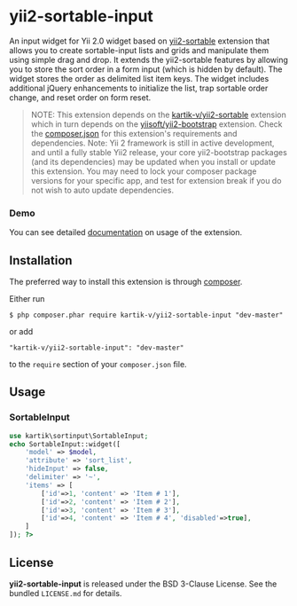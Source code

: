 yii2-sortable-input
===================

An input widget for Yii 2.0 widget based on [yii2-sortable](http://demos.krajee.com/sortable) extension that allows you to create sortable-input lists and grids and manipulate them 
using simple drag and drop. It extends the yii2-sortable features by allowing you to store the sort order in a form input (which is hidden by default). The widget stores the order as
delimited list item keys. The widget includes additional jQuery enhancements to initialize the list, trap sortable order change, and reset order on form reset. 

> NOTE: This extension depends on the [kartik-v/yii2-sortable](https://github.com/kartik-v/yii2-sortable) extension which in turn depends on the 
[yiisoft/yii2-bootstrap](https://github.com/yiisoft/yii2/tree/master/extensions/bootstrap) extension. Check the 
[composer.json](https://github.com/kartik-v/yii2-sortable-input/blob/master/composer.json) for this extension's requirements and dependencies. 
Note: Yii 2 framework is still in active development, and until a fully stable Yii2 release, your core yii2-bootstrap packages (and its dependencies) 
may be updated when you install or update this extension. You may need to lock your composer package versions for your specific app, and test 
for extension break if you do not wish to auto update dependencies.

### Demo
You can see detailed [documentation](http://demos.krajee.com/sortable-input) on usage of the extension.

## Installation

The preferred way to install this extension is through [composer](http://getcomposer.org/download/).

Either run

```
$ php composer.phar require kartik-v/yii2-sortable-input "dev-master"
```

or add

```
"kartik-v/yii2-sortable-input": "dev-master"
```

to the ```require``` section of your `composer.json` file.

## Usage

### SortableInput

```php
use kartik\sortinput\SortableInput;
echo SortableInput::widget([
    'model' => $model,
    'attribute' => 'sort_list',
    'hideInput' => false,
    'delimiter' => '~',
    'items' => [
        ['id'=>1, 'content' => 'Item # 1'],
        ['id'=>2, 'content' => 'Item # 2'],
        ['id'=>3, 'content' => 'Item # 3'],
        ['id'=>4, 'content' => 'Item # 4', 'disabled'=>true],
    ]   
]); ?> 
```

## License

**yii2-sortable-input** is released under the BSD 3-Clause License. See the bundled `LICENSE.md` for details.